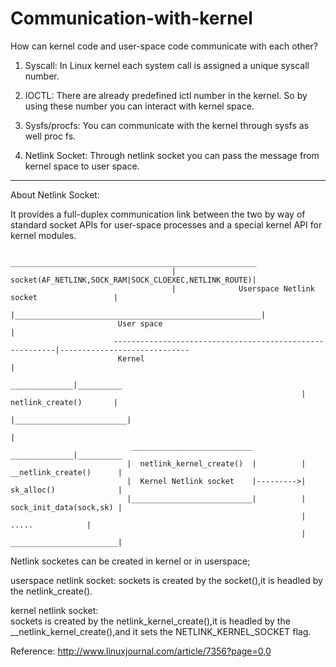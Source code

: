 # Communication-with-kernel
How can kernel code and user-space code communicate with each other?

1. Syscall: In Linux kernel each system call is assigned a unique syscall number. 

2. IOCTL: There are already predefined ictl number in the kernel. So by using these number you can interact with kernel space. 

3. Sysfs/procfs: You can communicate with the kernel through sysfs as well proc fs. 

4. Netlink Socket: Through netlink socket you can pass the message from kernel space to user space.

------------------------------------------------------------------------------------------------------------------------------------------
About Netlink Socket:

It provides a full-duplex communication link between the two by way of standard socket APIs for user-space processes and a special kernel API for kernel modules. 

                                         _______________________________________________________
                                        | socket(AF_NETLINK,SOCK_RAM|SOCK_CLOEXEC,NETLINK_ROUTE)|
                                        |              Userspace Netlink socket                 |
                                        |_______________________________________________________|
                            User space                                              |    
                           ---------------------------------------------------------|-----------------------------
                            Kernel                                                  |    
                                                                      ______________|__________
                                                                     |  netlink_create()       |                
                                                                     |_________________________|
                                                                                    |
                               ___________________________            ______________|__________
                              |  netlink_kernel_create()  |          | __netlink_create()      |
                              |  Kernel Netlink socket    |--------->| sk_alloc()              |
                              |___________________________|          | sock_init_data(sock,sk) |
                                                                     |        .....            |
                                                                     | ________________________|
                                                                                      
Netlink socketes can be created in kernel or in userspace;

userspace netlink socket:
                         sockets is created by the socket(),it is headled by the netlink_create().
                          
kernel netlink socket:                          
                         sockets is created by the netlink_kernel_create(),it is headled by the __netlink_kernel_create(),and it sets the NETLINK_KERNEL_SOCKET flag.
                         
                         
Reference:
          http://www.linuxjournal.com/article/7356?page=0,0
            
